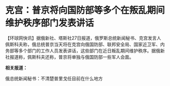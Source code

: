 

# 克宫：普京将向国防部等多个在叛乱期间维护秩序部门发表讲话

【环球网快讯】据俄新社、塔斯社27日报道，俄罗斯总统新闻秘书、克宫发言人佩斯科夫称，俄总统普京当天将在克宫向俄国防部、联邦安全局、国家近卫军、内务部等多个部门的工作人员发表讲话，这些部门在近日叛乱期间维护秩序。据俄新社报道称，佩斯科夫还称，普京将单独与俄国防部一些军人会面。

**相关报道：**

俄总统新闻秘书：不清楚普里戈任目前在什么地方

